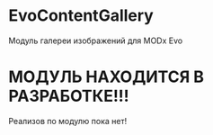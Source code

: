 # EvoContentGallery
Модуль галереи изображений для MODx Evo
# МОДУЛЬ НАХОДИТСЯ В РАЗРАБОТКЕ!!!
Реализов по модулю пока нет!
